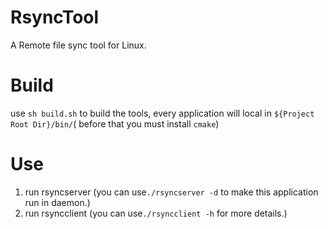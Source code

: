 # RsyncTool
A Remote file sync tool for Linux.

# Build
use ```sh build.sh``` to build the tools, every application will local in ```${Project Root Dir}/bin/```( before that you must install ```cmake```)

# Use
1. run rsyncserver (you can use```./rsyncserver -d``` to make this application run in daemon.)
2. run rsyncclient (you can use```./rsyncclient -h``` for more details.)
